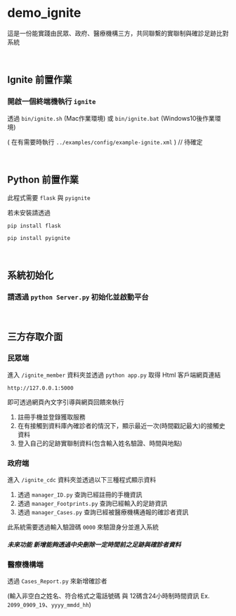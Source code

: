 # demo_ignite

這是一份能實踐由民眾、政府、醫療機構三方，共同聯繫的實聯制與確診足跡比對系統

&nbsp;

## Ignite 前置作業

### 開啟一個終端機執行 `ignite` 

透過 `bin/ignite.sh` (Mac作業環境) 或 `bin/ignite.bat` (Windows10後作業環境)

( 在有需要時執行 `../examples/config/example-ignite.xml` ) // 待確定

&nbsp;

## Python 前置作業

此程式需要 `flask` 與 `pyignite`

若未安裝請透過

`pip install flask`

`pip install pyignite`

&nbsp;

## 系統初始化

### 請透過 `python Server.py` 初始化並啟動平台

&nbsp;

## 三方存取介面

### 民眾端

進入 `/ignite_member` 資料夾並透過 `python app.py` 取得 Html 客戶端網頁連結

`http://127.0.0.1:5000`

即可透過網頁內文字引導與網頁回饋來執行

1. 註冊手機並登錄獲取服務
2. 在有接觸到資料庫內確診者的情況下，顯示最近一次(時間戳記最大)的接觸史資料
3. 登入自己的足跡實聯制資料(包含輸入姓名驗證、時間與地點)

### 政府端

進入 `/ignite_cdc` 資料夾並透過以下三種程式顯示資料

1. 透過 `manager_ID.py` 查詢已經註冊的手機資訊
2. 透過 `manager_Footprints.py` 查詢已經輸入的足跡資訊
3. 透過 `manager_Cases.py` 查詢已經被醫療機構通報的確診者資訊

此系統需要透過輸入驗證碼 `0000` 來驗證身分並進入系統

##### 未來功能 新增能夠透過中央刪除一定時間前之足跡與確診者資料

### 醫療機構端

透過 `Cases_Report.py` 來新增確診者

(輸入非空白之姓名、符合格式之電話號碼 與 12碼含24小時制時間資訊 Ex. `2099_0909_19`、`yyyy_mmdd_hh`)

